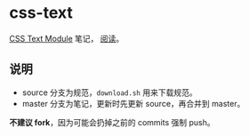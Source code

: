 # css-text

[CSS Text Module](https://drafts.csswg.org/css-text/) 笔记，
[阅读](https://ynotes.github.io/css-text/)。

## 说明

- source 分支为规范，`download.sh` 用来下载规范。
- master 分支为笔记，更新时先更新 source，再合并到 master。

**不建议 fork**，因为可能会扔掉之前的 commits 强制 push。
